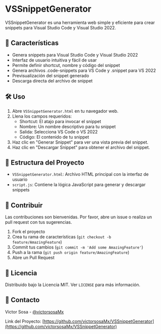 # VSSnippetGenerator

VSSnippetGenerator es una herramienta web simple y eficiente para crear snippets para Visual Studio Code y Visual Studio 2022.

## 🚀 Características

- Genera snippets para Visual Studio Code y Visual Studio 2022
- Interfaz de usuario intuitiva y fácil de usar
- Permite definir shortcut, nombre y código del snippet
- Genera archivos .code-snippets para VS Code y .snippet para VS 2022
- Previsualización del snippet generado
- Descarga directa del archivo de snippet

## 🛠️ Uso

1. Abre `VSSnippetGenerator.html` en tu navegador web.
2. Llena los campos requeridos:
   - Shortcut: El atajo para invocar el snippet
   - Nombre: Un nombre descriptivo para tu snippet
   - Salida: Selecciona VS Code o VS 2022
   - Código: El contenido de tu snippet
3. Haz clic en "Generar Snippet" para ver una vista previa del snippet.
4. Haz clic en "Descargar Snippet" para obtener el archivo del snippet.

## 📁 Estructura del Proyecto

- `VSSnippetGenerator.html`: Archivo HTML principal con la interfaz de usuario
- `script.js`: Contiene la lógica JavaScript para generar y descargar snippets

## 🤝 Contribuir

Las contribuciones son bienvenidas. Por favor, abre un issue o realiza un pull request con tus sugerencias.

1. Fork el proyecto
2. Crea tu rama de características (`git checkout -b feature/AmazingFeature`)
3. Commit tus cambios (`git commit -m 'Add some AmazingFeature'`)
4. Push a la rama (`git push origin feature/AmazingFeature`)
5. Abre un Pull Request

## 📝 Licencia

Distribuido bajo la Licencia MIT. Ver `LICENSE` para más información.

## 📧 Contacto

Victor Sosa - [@victorsosaMx](https://github.com/victorsosaMx)

Link del Proyecto: [https://github.com/victorsosaMx/VSSnippetGenerator](https://github.com/victorsosaMx/VSSnippetGenerator)
